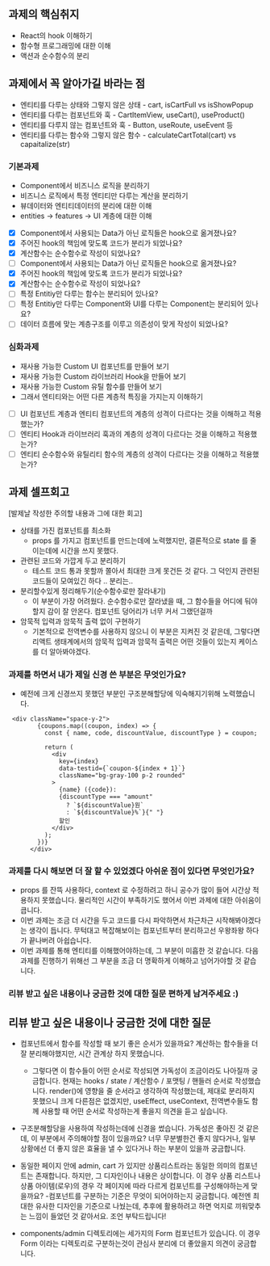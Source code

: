 ## 과제의 핵심취지

- React의 hook 이해하기
- 함수형 프로그래밍에 대한 이해
- 액션과 순수함수의 분리

## 과제에서 꼭 알아가길 바라는 점

- 엔티티를 다루는 상태와 그렇지 않은 상태 - cart, isCartFull vs isShowPopup
- 엔티티를 다루는 컴포넌트와 훅 - CartItemView, useCart(), useProduct()
- 엔티티를 다루지 않는 컴포넌트와 훅 - Button, useRoute, useEvent 등
- 엔티티를 다루는 함수와 그렇지 않은 함수 - calculateCartTotal(cart) vs capaitalize(str)

### 기본과제

- Component에서 비즈니스 로직을 분리하기
- 비즈니스 로직에서 특정 엔티티만 다루는 계산을 분리하기
- 뷰데이터와 엔티티데이터의 분리에 대한 이해
- entities -> features -> UI 계층에 대한 이해


- [x] Component에서 사용되는 Data가 아닌 로직들은 hook으로 옮겨졌나요?
- [x] 주어진 hook의 책임에 맞도록 코드가 분리가 되었나요?
- [x] 계산함수는 순수함수로 작성이 되었나요?
- [ ] Component에서 사용되는 Data가 아닌 로직들은 hook으로 옮겨졌나요?
- [x] 주어진 hook의 책임에 맞도록 코드가 분리가 되었나요?
- [x] 계산함수는 순수함수로 작성이 되었나요?
- [ ] 특정 Entitiy만 다루는 함수는 분리되어 있나요?
- [ ] 특정 Entitiy만 다루는 Component와 UI를 다루는 Component는 분리되어 있나요?
- [ ] 데이터 흐름에 맞는 계층구조를 이루고 의존성이 맞게 작성이 되었나요?

### 심화과제

- 재사용 가능한 Custom UI 컴포넌트를 만들어 보기
- 재사용 가능한 Custom 라이브러리 Hook을 만들어 보기
- 재사용 가능한 Custom 유틸 함수를 만들어 보기
- 그래서 엔티티와는 어떤 다른 계층적 특징을 가지는지 이해하기

- [ ] UI 컴포넌트 계층과 엔티티 컴포넌트의 계층의 성격이 다르다는 것을 이해하고 적용했는가?
- [ ] 엔티티 Hook과 라이브러리 훅과의 계층의 성격이 다르다는 것을 이해하고 적용했는가?
- [ ] 엔티티 순수함수와 유틸리티 함수의 계층의 성격이 다르다는 것을 이해하고 적용했는가?

## 과제 셀프회고
[발제날 작성한 주의할 내용과 그에 대한 회고]
- 상태를 가진 컴포넌트를 최소화 
  - props 를 가지고 컴포넌트를 만드는데에 노력했지만, 결론적으로 state 를 줄이는데에 시간을 쓰지 못했다.
- 관련된 코드와 가깝게 두고 분리하기
  - 테스트 코드 통과 못할까 쫄아서 최대한 크게 못건든 것 같다. 그 덕인지 관련된 코드들이 모여있긴 하다 .. 분리는..
- 분리할수있게 정리해두기(순수함수로만 잘라내기)
  - 이 부분이 가장 어려웠다. 순수함수로만 잘라냈을 때, 그 함수들을 어디에 둬야할지 감이 잘 안온다. 컴포넌트 덩어리가 너무 커서 그랬던걸까
- 암묵적 입력과 암묵적 출력 없이 구현하기
  - 기본적으로 전역변수를 사용하지 않으니 이 부분은 지켜진 것 같은데, 그렇다면 리액트 생태계에서의 암묵적 입력과 암묵적 출력은 어떤 것들이 있는지 케이스를 더 알아봐야겠다.

<!-- 과제에 대한 회고를 작성해주세요 -->

### 과제를 하면서 내가 제일 신경 쓴 부분은 무엇인가요?
- 예전에 크게 신경쓰지 못했던 부분인 구조분해할당에 익숙해지기위해 노력했습니다.
```
 <div className="space-y-2">
        {coupons.map((coupon, index) => {
          const { name, code, discountValue, discountType } = coupon;

          return (
            <div
              key={index}
              data-testid={`coupon-${index + 1}`}
              className="bg-gray-100 p-2 rounded"
            >
              {name} ({code}):
              {discountType === "amount"
                ? `${discountValue}원`
                : `${discountValue}%`}{" "}
              할인
            </div>
          );
        })}
      </div>
```

### 과제를 다시 해보면 더 잘 할 수 있었겠다 아쉬운 점이 있다면 무엇인가요?
- props 를 잔뜩 사용하다, context 로 수정하려고 하니 공수가 많이 들어 시간상 적용하지 못했습니다. 물리적인 시간이 부족하기도 했어서 이번 과제에 대한 아쉬움이 큽니다.
- 이번 과제는 조금 더 시간을 두고 코드를 다시 파악하면서 차근차근 시작해봐야겠다는 생각이 듭니다. 무턱대고 복잡해보이는 컴포넌트부터 분리하고선 우왕좌왕 하다가 끝나버려 아쉽습니다.
- 이번 과제를 통해 엔티티를 이해했어야하는데, 그 부분이 미흡한 것 같습니다. 다음 과제를 진행하기 위해선 그 부분을 조금 더 명확하게 이해하고 넘어가야할 것 같습니다.

### 리뷰 받고 싶은 내용이나 궁금한 것에 대한 질문 편하게 남겨주세요 :)

## 리뷰 받고 싶은 내용이나 궁금한 것에 대한 질문
- 컴포넌트에서 함수를 작성할 때 보기 좋은 순서가 있을까요? 계산하는 함수들을 더 잘 분리해야했지만, 시간 관계상 하지 못했습니다. 
  - 그렇다면 이 함수들이 어떤 순서로 작성되면 가독성이 조금이라도 나아질까 궁금합니다. 현재는 hooks / state / 계산함수 / 포맷팅 / 핸들러 순서로 작성했습니다.
    render()에 영향을 줄 순서라고 생각하여 작성했는데, 제대로 분리하지 못했으니 크게 다른점은 없겠지만, useEffect, useContext, 전역변수들도 함께 사용할 때 어떤 순서로 작성하는게 좋을지 의견을 듣고 싶습니다.

- 구조분해할당을 사용하여 작성하는데에 신경을 썼습니다. 가독성은 좋아진 것 같은데, 이 부분에서 주의해야할 점이 있을까요? 너무 무분별한건 좋지 않다거나, 일부 상황에선 더 좋지 않은 효율을 낼 수 있다거나 하는 부분이 있을까 궁금합니다.

- 동일한 페이지 안에 admin, cart 가 있지만 상품리스트라는 동일한 의미의 컴포넌트는 존재합니다. 하지만, 그 디자인이나 내용은 상이합니다. 이 경우 상품 리스트나 상품 아이템(로우)의 경우 각 페이지에 따라 다르게 컴포넌트를 구성해야하는게 맞을까요?
  -컴포넌트를 구분하는 기준은 무엇이 되어야하는지 궁금합니다. 예전엔 최대한 유사한 디자인을 기준으로 나눴는데, 추후에 활용하려고 하면 억지로 끼워맞추는 느낌이 들었던 것 같아서요. 조언 부탁드립니다!
- components/admin 디렉토리에는 세가지의 Form 컴포넌트가 있습니다. 이 경우 Form 이라는 디렉토리로 구분하는것이 관심사 분리에 더 좋았을지 의견이 궁금합니다. 
